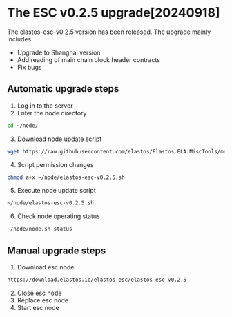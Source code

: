 # The ESC v0.2.5 upgrade[20240918]

The elastos-esc-v0.2.5 version has been released. The upgrade mainly includes:
- Upgrade to Shanghai version
- Add reading of main chain block header contracts
- Fix bugs 

## Automatic upgrade steps

1. Log in to the server
2. Enter the node directory

```bash
cd ~/node/
```

3. Download node update script

```bash
wget https://raw.githubusercontent.com/elastos/Elastos.ELA.MiscTools/master/upgrade/esc/elastos-esc-v0.2.5.sh
```
4. Script permission changes

```bash
chmod a+x ~/node/elastos-esc-v0.2.5.sh
```

5. Execute node update script

```bash
~/node/elastos-esc-v0.2.5.sh
```

6. Check node operating status

```bash
~/node/node.sh status
```

## Manual upgrade steps

1. Download esc node

```bash
https://download.elastos.io/elastos-esc/elastos-esc-v0.2.5
```

2. Close esc node
3. Replace esc node
4. Start esc node

